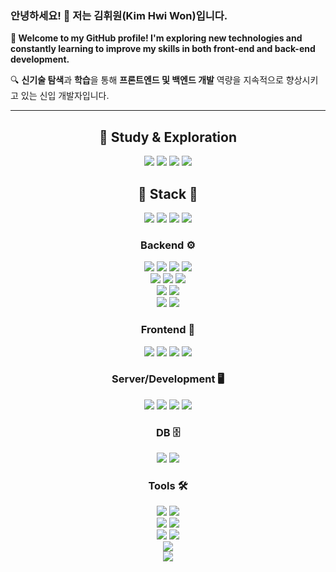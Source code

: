 ### 안녕하세요! 👋 저는 김휘원(Kim Hwi Won)입니다.

**🌟 Welcome to my GitHub profile! I'm exploring new technologies and constantly learning to improve my skills in both front-end and back-end development.**

🔍 **신기술 탐색**과 **학습**을 통해 **프론트엔드 및 백엔드 개발** 역량을 지속적으로 향상시키고 있는 신입 개발자입니다.

---

<div align="center">
  
## 📘 Study & Exploration
<img src="https://img.shields.io/badge/FastAPI-009688?style=for-the-badge&logo=FastAPI&logoColor=white">
<img src="https://img.shields.io/badge/Python-3776AB?style=for-the-badge&logo=Python&logoColor=white">
<img src="https://img.shields.io/badge/ExtJS-6DB33F?style=for-the-badge&logo=Sencha&logoColor=white">
<img src="https://img.shields.io/badge/Sencha-86BC40?style=for-the-badge&logo=Sencha&logoColor=white"/>
<br>

## 🚀 Stack 🚀
<a href="#"><img src="https://img.shields.io/badge/Notion-000000?style=for-the-badge&logo=Notion&logoColor=white"/></a>
  <img src="https://img.shields.io/badge/github-181717?style=for-the-badge&logo=github&logoColor=white">
  <img src="https://img.shields.io/badge/git-F05032?style=for-the-badge&logo=git&logoColor=white">
  <img src="https://img.shields.io/badge/GitLab-FCA121?style=for-the-badge&logo=GitLab&logoColor=white"/>
  
### Backend ⚙️
<img src="https://img.shields.io/badge/Java-007396?style=for-the-badge&logo=OpenJDK&logoColor=white"/>
<img src="https://img.shields.io/badge/Spring-6DB33F?style=for-the-badge&logo=Spring&logoColor=white">
<img src="https://img.shields.io/badge/SpringBoot-6DB33F?style=for-the-badge&logo=SpringBoot&logoColor=white">
<img src="https://img.shields.io/badge/Spring Security-6DB33F?style=for-the-badge&logo=SpringSecurity&logoColor=white"><br>
<img src="https://img.shields.io/badge/JUnit5-25A162?style=for-the-badge&logo=JUnit5&logoColor=white">
<img src="https://img.shields.io/badge/JSP-005F0F?style=for-the-badge&logo=Java&logoColor=white">
<img src="https://img.shields.io/badge/Mybatis-4B5562?style=for-the-badge&logo=Mybatis&logoColor=white"><br>
<img src="https://img.shields.io/badge/JPA-4B5562?style=for-the-badge&logo=Java&logoColor=white">
<img src="https://img.shields.io/badge/Tymeleaf-005F0F?style=for-the-badge&logo=Thymeleaf&logoColor=white"><br>
<img src="https://img.shields.io/badge/Gradle-02303A?style=for-the-badge&logo=gradle&logoColor=white">
<img src="https://img.shields.io/badge/Maven-C71A36?style=for-the-badge&logo=ApacheMaven&logoColor=white"><br>


### Frontend 🎨
<img src="https://img.shields.io/badge/HTML5-E34F26?style=for-the-badge&logo=HTML5&logoColor=white">
<img src="https://img.shields.io/badge/CSS3-1572B6?style=for-the-badge&logo=CSS3&logoColor=white">
<img src="https://img.shields.io/badge/JavaScript-F7DF1E?style=for-the-badge&logo=JavaScript&logoColor=black">
<img src="https://img.shields.io/badge/Bootstrap-7952B3?style=for-the-badge&logo=Bootstrap&logoColor=white">

### Server/Development 🖥️
<img src="https://img.shields.io/badge/Tomcat-F8DC75?style=for-the-badge&logo=ApacheTomcat&logoColor=black">
<img src="https://img.shields.io/badge/AWS EC2-232F3E?style=for-the-badge&logo=AmazonAWS&logoColor=white">
<img src="https://img.shields.io/badge/AWS RDS-232F3E?style=for-the-badge&logo=AmazonRDS&logoColor=white">
<img src="https://img.shields.io/badge/AWS S3-232F3E?style=for-the-badge&logo=AmazonS3&logoColor=white">

### DB 🗄️
<img src="https://img.shields.io/badge/MySQL-4479A1?style=for-the-badge&logo=MySQL&logoColor=white">
<img src="https://img.shields.io/badge/Oracle-F80000?style=for-the-badge&logo=Oracle&logoColor=white">

### Tools 🛠️
<img src="https://img.shields.io/badge/IntelliJ IDEA-3B00B9?style=for-the-badge&logo=intellijidea&logoColor=white">
<img src="https://img.shields.io/badge/Eclipse IDE-2C2255?style=for-the-badge&logo=EclipseIDE&logoColor=white"> <br>
<img src="https://img.shields.io/badge/Visual Studio Code-007ACC?style=for-the-badge&logo=VisualStudioCode&logoColor=white">
<img src="https://img.shields.io/badge/Cursor-00008B?style=for-the-badge&logo=Cursor&logoColor=white"><br>
<img src="https://img.shields.io/badge/DBeaver-382923?style=for-the-badge&logo=dbeaver&logoColor=white">
<img src="https://img.shields.io/badge/SQL Developer-FF4500?style=for-the-badge&logo=Oracle&logoColor=white"/>

<br>
<img src="https://github-readme-stats.vercel.app/api/top-langs/?username=Hhhhhwon&layout=compact&theme=vision-friendly-dark"><br>
<img src="https://github-readme-stats.vercel.app/api?username=Hhhhhwon&show_icons=true&theme=vision-friendly-dark">

</div>

  

<!--
**Hhhhhwon/Hhhhhwon** is a ✨ _special_ ✨ repository because its `README.md` (this file) appears on your GitHub profile.

Here are some ideas to get you started:

- 🔭 I’m currently working on ...
- 🌱 I’m currently learning ...
- 👯 I’m looking to collaborate on ...
- 🤔 I’m looking for help with ...
- 💬 Ask me about ...
- 📫 How to reach me: ...
- 😄 Pronouns: ...
- ⚡ Fun fact: ...





